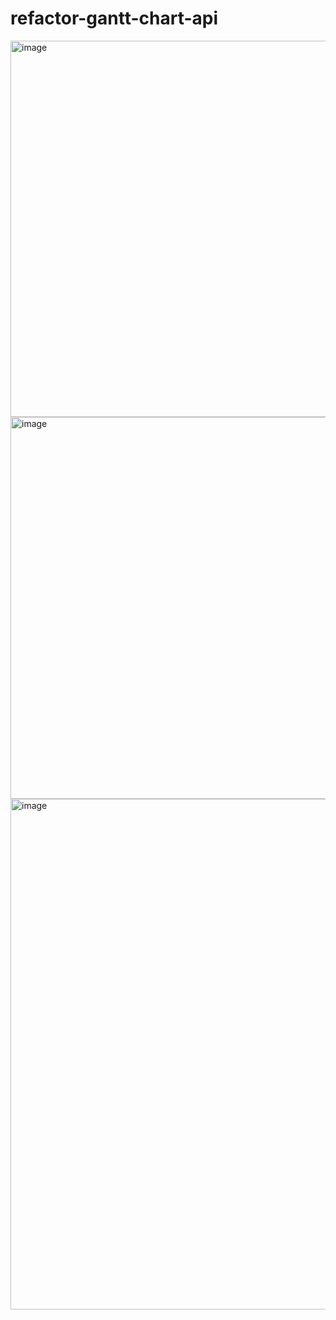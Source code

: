 # refactor-gantt-chart-api

<img width="602" alt="image" src="https://github.com/user-attachments/assets/6f320c9e-70d9-421d-b7aa-f7acf8dcf8f2" />
<img width="611" alt="image" src="https://github.com/user-attachments/assets/b707ffa0-003f-43ac-bbda-815ea104942a" />
<img width="817" alt="image" src="https://github.com/user-attachments/assets/d04bbea4-879c-4d5d-9635-4d9ded2edd97" />

